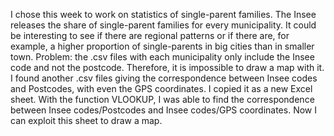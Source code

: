 I chose this week to work on statistics of single-parent families. The Insee releases the share of single-parent families for every municipality. It could be interesting to see if there are regional patterns or if there are, for example, a higher proportion of single-parents in big cities than in smaller town.
Problem: the .csv files with each municipality only include the Insee code and not the postcode. Therefore, it is impossible to draw a map with it.
I found another .csv files giving the correspondence between Insee codes and Postcodes, with even the GPS coordinates.
I copied it as a new Excel sheet. With the function VLOOKUP, I was able to find the correspondence between Insee codes/Postcodes and Insee codes/GPS coordinates.
Now I can exploit this sheet to draw a map.
